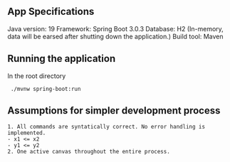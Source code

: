 ## App Specifications
Java version: 19
Framework: Spring Boot 3.0.3
Database: H2 (In-memory, data will be earsed after shutting down the application.)
Build tool: Maven

## Running the application
In the root directory
```
 ./mvnw spring-boot:run
```

## Assumptions for simpler development process
```
1. All commands are syntatically correct. No error handling is implemented.
- x1 <= x2
- y1 <= y2
2. One active canvas throughout the entire process.
```